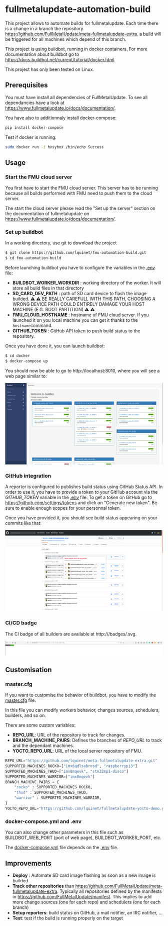 # fullmetalupdate-automation-build

This project allows to automate builds for fullmetalupdate. Each time there is a change in a branch the repository https://github.com/FullMetalUpdate/meta-fullmetalupdate-extra, a build will be triggered for all machines which depend of this branch.

This project is using buildbot, running in docker containers. For more documentation about buildbot go to https://docs.buildbot.net/current/tutorial/docker.html.

This project has only been tested on Linux.

## Prerequisites

You must have install all dependencies of FullMetalUpdate. To see all dependancies have a look at https://www.fullmetalupdate.io/docs/documentation/.

You have also to additionnaly install docker-compose:

```sh
pip install docker-compose
```

Test if docker is running:

```sh
sudo docker run -i busybox /bin/echo Success
```

## Usage

### Start the FMU cloud server

You first have to start the FMU cloud server. This server has to be running because all builds performed with FMU need to push them to the cloud server. 

The start the cloud server please read the "Set up the server" section on the documentation of fullmetalupdate on https://www.fullmetalupdate.io/docs/documentation/.

### Set up buildbot

In a working directory, use git to download the project

```sh
$ git clone https://github.com/lquinet/fmu-automation-build.git
$ cd fmu-automation-build
```

Before launching buildbot you have to configure the variables in the [.env](docker/master/.env) file:

* **BUILDBOT_WORKER_WORKDIR** : working directory of the worker. It will store all build files in that directory 
* **SD_CARD_DEV_PATH** : path of SD card device to flash the image builded. :warning: :warning: BE REALLY CAREFULL WITH THIS PATH, CHOOSING A WRONG DEVICE PATH COULD ENTIRELY DAMAGE YOUR HOST MACHINE (E.G. ROOT PARTITION) :warning: :warning:
* **FMU_CLOUD_HOSTNAME** : hostname of FMU cloud server. If you launched it on you local machine you can get it thanks to the `hostname`command.
* **GITHUB_TOKEN** : GitHub API token to push build status to the repository.

Once you have done it, you can launch buildbot:

```sh
$ cd docker
$ docker-compose up
```
You should now be able to go to http://localhost:8010, where you will see a web page similar to:

![Image not found](images/index.png)

### GitHub integration

A reporter is configured to publishes build status using GitHub Status API. In order to use it, you have to provide a token to your GitHub account via the *GITHUB_TOKEN* variable in the [.env](docker/master/.env) file. To get a token on GitHub go to 
https://github.com/settings/tokens and click on "Generate new token". Be sure to enable enough scopes for your personnal token.

Once you have provided it, you should see build status appearing on your commits like that:

![Image not found](images/GitHub-build-status.png)

### CI/CD badge

The CI badge of all builders are available at http://<buildbotURL>/badges/<buildername>.svg.

![Image not found](images/CI-badge.png)

## Customisation

### master.cfg

If you want to customise the behavior of buildbot, you have to modify the [master.cfg](master.cfg) file.

In this file you can modify workers behavior, changes sources, schedulers, builders, and so on.

There are some custom variables:

* **REPO_URL**: URL of the repository to track for changes.
* **BRANCH_MACHINE_PAIRS**: Defines the branches of *REPO_URL* to track and the dependant machines.
* **YOCTO_REPO_URL**: URL of the local server repository of FMU.

```python
REPO_URL="https://github.com/lquinet/meta-fullmetalupdate-extra.git"
SUPPORTED_MACHINES_ROCKO=["imx6qdlsabresd", "raspberrypi3"]
SUPPORTED_MACHINES_THUD=["imx8mqevk", "stm32mp1-disco"]
SUPPORTED_MACHINES_WARRIOR=["imx8mqevk"]
BRANCH_MACHINE_PAIRS = {
    "rocko" : SUPPORTED_MACHINES_ROCKO,
    "thud" : SUPPORTED_MACHINES_THUD,
    "warrior" : SUPPORTED_MACHINES_WARRIOR,
}
YOCTO_REPO_URL="https://github.com/lquinet/fullmetalupdate-yocto-demo.git"
```

### docker-compose.yml and .env

You can also change other parameters in this file such as BUILDBOT_WEB_PORT (port of web page), BUILDBOT_WORKER_PORT, etc.

The [docker-compose.yml](docker/master/docker-compose.yml) file depends on the [.env](docker/master/.env) file.

## Improvements

* **Deploy** : Automate SD card image flashing as soon as a new image is builded
* **Track other repositories** than https://github.com/FullMetalUpdate/meta-fullmetalupdate-extra. Typically all repositories defined by the manifests in https://github.com/FullMetalUpdate/manifest. This implies to add more change sources (one for each repo) and schedulers (one for each branch)
* **Setup reporters**: build status on GitHub, a mail notifier, an IRC notifier, ...
* **Test**: test if the build is running properly on the target